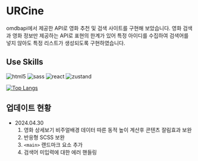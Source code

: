 # URCine

omdbapi에서 제공한 API로 영화 추천 및 검색 사이트를 구현해 보았습니다.
영화 검색과 영화 정보만 제공하는 API로 표현의 한계가 있어 특정 아이디를 수집하여
검색어를 넣지 않아도 특정 리스트가 생성되도록 구현하였습니다.

## Use Skills

![html5](https://img.shields.io/badge/HTML5-E34F26?style=for-the-badge&logo=html5&logoColor=white)
![sass](https://img.shields.io/badge/Sass-CC6699?style=for-the-badge&logo=sass&logoColor=white)
![react](https://img.shields.io/badge/React-20232A?style=for-the-badge&logo=react&logoColor=61DAFB)
![zustand](https://img.shields.io/badge/zustand-%2320232a.svg?style=for-the-badge&logo=react&logoColor=%2361DAFB)

[![Top Langs](https://github-readme-stats.vercel.app/api/top-langs/?username=rebehayan)](https://github.com/anuraghazra/github-readme-stats)

## 업데이트 현황

- 2024.04.30
  1. 영화 상세보기 비주얼배경 데이터 따른 동적 높이 계산후 콘텐츠 잘림효과 보완
  2. 반응형 SCSS 보완
  3. `<main>` 랜드마크 요소 추가
  4. 검색어 미입력에 대한 에러 핸들링
